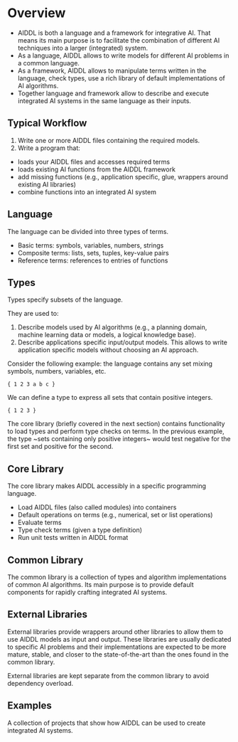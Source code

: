 # Overview

- AIDDL is both a language and a framework for integrative AI. That means its
  main purpose is to facilitate the combination of different AI techniques into
  a larger (integrated) system.
- As a language, AIDDL allows to write models for different AI problems in a
  common language.
- As a framework, AIDDL allows to manipulate terms written in the language,
  check types, use a rich library of default implementations of AI algorithms.
- Together language and framework allow to describe and execute integrated AI
  systems in the same language as their inputs.
  
## Typical Workflow

1. Write one or more AIDDL files containing the required models.
2. Write a program that:
  - loads your AIDDL files and accesses required terms
  - loads existing AI functions from the AIDDL framework
  - add missing functions (e.g., application specific, glue, wrappers around
    existing AI libraries)
  - combine functions into an integrated AI system

## Language

The language can be divided into three types of terms.

- Basic terms: symbols, variables, numbers, strings
- Composite terms: lists, sets, tuples, key-value pairs
- Reference terms: references to entries of functions

## Types

Types specify subsets of the language.

They are used to:

1. Describe models used by AI algorithms (e.g., a planning domain, machine
   learning data or models, a logical knowledge base).
2. Describe applications specific input/output models. This allows to write
   application specific models without choosing an AI approach.

Consider the following example: the language contains any set mixing symbols,
numbers, variables, etc.

    { 1 2 3 a b c }

We can define a type to express all sets that contain positive integers.

    { 1 2 3 }

The core library (briefly covered in the next section) contains functionality to
load types and perform type checks on terms. In the previous example,
the type ~sets containing only positive integers~ would test negative for the first 
set and positive for the second.

## Core Library

The core library makes AIDDL accessibly in a specific programming language.

- Load AIDDL files (also called modules) into containers
- Default operations on terms (e.g., numerical, set or list operations)
- Evaluate terms 
- Type check terms (given a type definition)
- Run unit tests written in AIDDL format

## Common Library

The common library is a collection of types and algorithm implementations of
common AI algorithms. Its main purpose is to provide default components for
rapidly crafting integrated AI systems.

## External Libraries

External libraries provide wrappers around other libraries to allow them to use
AIDDL models as input and output. These libraries are usually dedicated to
specific AI problems and their implementations are expected to be more mature,
stable, and closer to the state-of-the-art than the ones found in the common
library.

External libraries are kept separate from the common library to avoid dependency
overload.

## Examples

A collection of projects that show how AIDDL can be used to create integrated AI
systems. 
